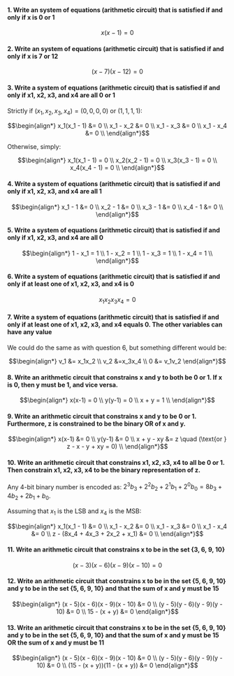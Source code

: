 #### 1. Write an system of equations (arithmetic circuit) that is satisfied if and only if x is 0 or 1
```math
x(x-1) = 0
```
#### 2. Write an system of equations (arithmetic circuit) that is satisfied if and only if x is 7 or 12
```math
(x-7)(x-12) = 0
```

#### 3. Write a system of equations (arithmetic circuit) that is satisfied if and only if x1, x2, x3, and x4 are all 0 or 1
Strictly if $(x_1, x_2, x_3, x_4) = (0, 0, 0, 0) \text{ or } (1, 1, 1, 1)$:
```math
\begin{align*}
x_1(x_1 - 1) &= 0 \\
x_1 - x_2 &= 0 \\
x_1 - x_3 &= 0 \\
x_1 - x_4 &= 0 \\
\end{align*}
```

Otherwise, simply:
```math
\begin{align*}
x_1(x_1 - 1) = 0 \\
x_2(x_2 - 1) = 0 \\
x_3(x_3 - 1) = 0 \\
x_4(x_4 - 1) = 0 \\
\end{align*}
```

#### 4. Write a system of equations (arithmetic circuit) that is satisfied if and only if x1, x2, x3, and x4 are all 1
```math
\begin{align*}
x_1 - 1 &= 0 \\
x_2 - 1 &= 0 \\
x_3 - 1 &= 0 \\
x_4 - 1 &= 0 \\
\end{align*}
```

#### 5. Write a system of equations (arithmetic circuit) that is satisfied if and only if x1, x2, x3, and x4 are all 0
```math
\begin{align*}
1 - x_1 = 1 \\
1 - x_2 = 1 \\
1 - x_3 = 1 \\
1 - x_4 = 1 \\
\end{align*}
```

#### 6. Write a system of equations (arithmetic circuit) that is satisfied if and only if at least one of x1, x2, x3, and x4 is 0
```math
x_1x_2x_3x_4 = 0
```

#### 7. Write a system of equations (arithmetic circuit) that is satisfied if and only if at least one of x1, x2, x3, and x4 equals 0. The other variables can have any value
We could do the same as with question 6, but something different would be:
```math
\begin{align*}
v_1 &= x_1x_2 \\
v_2 &=x_3x_4 \\
0 &= v_1v_2
\end{align*}
```

#### 8. Write an arithmetic circuit that constrains x and y to both be 0 or 1. If x is 0, then y must be 1, and vice versa.
```math
\begin{align*}
x(x-1) = 0 \\
y(y-1) = 0 \\
x + y = 1 \\
\end{align*}
```

#### 9. Write an arithmetic circuit that constrains x and y to be 0 or 1. Furthermore, z is constrained to be the binary OR of x and y.
```math
\begin{align*}
x(x-1) &= 0 \\
y(y-1) &= 0 \\
x + y - xy &= z \quad (\text{or } z - x - y + xy = 0) \\
\end{align*}
```

#### 10. Write an arithmetic circuit that constrains x1, x2, x3, x4 to all be 0 or 1. Then constrain x1, x2, x3, x4 to be the binary representation of z.
Any 4-bit binary number is encoded as: $2^3b_3 + 2^2b_2 + 2^1b_1 + 2^0b_0 = 8b_3 + 4b_2 + 2b_1 + b_0$.

Assuming that $x_1$ is the LSB and $x_4$ is the MSB:
```math
\begin{align*}
x_1(x_1 - 1) &= 0 \\
x_1 - x_2 &= 0 \\
x_1 - x_3 &= 0 \\
x_1 - x_4 &= 0 \\
z - (8x_4 + 4x_3 + 2x_2 + x_1) &= 0 \\
\end{align*}
```

#### 11. Write an arithmetic circuit that constrains x to be in the set {3, 6, 9, 10}
```math
(x - 3)(x - 6)(x - 9)(x - 10) = 0
```

#### 12. Write an arithmetic circuit that constrains x to be in the set {5, 6, 9, 10} and y to be in the set {5, 6, 9, 10} and that the sum of x and y must be 15
```math
\begin{align*}
(x - 5)(x - 6)(x - 9)(x - 10) &= 0 \\
(y - 5)(y - 6)(y - 9)(y - 10) &= 0 \\
15 - (x + y) &= 0
\end{align*}
```

#### 13. Write an arithmetic circuit that constrains x to be in the set {5, 6, 9, 10} and y to be in the set {5, 6, 9, 10} and that the sum of x and y must be 15 OR the sum of x and y must be 11
```math
\begin{align*}
(x - 5)(x - 6)(x - 9)(x - 10) &= 0 \\
(y - 5)(y - 6)(y - 9)(y - 10) &= 0 \\
(15 - (x + y))(11 - (x + y)) &= 0
\end{align*}
```